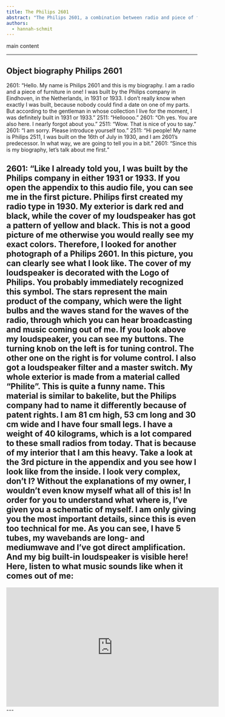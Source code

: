 ```yaml
---
title: The Philips 2601
abstract: "The Philips 2601, a combination between radio and piece of furniture, is a product of the radio domestication process."
authors:
  - hannah-schmit
--- 
```


main content

---
Object biography Philips 2601
---
2601: “Hello. My name is Philips 2601 and this is my biography. I am a radio and a piece of furniture in one! I was built by the Philips company in Eindhoven, in the Netherlands, in 1931 or 1933. I don’t really know when exactly I was built, because nobody could find a date on one of my parts. But according to the gentleman in whose collection I live for the moment, I was definitely built in 1931 or 1933.”
2511: “Helloooo.”
2601: “Oh yes. You are also here. I nearly forgot about you.”
2511: “Wow. That is nice of you to say.”
2601: “I am sorry. Please introduce yourself too.”
2511: “Hi people! My name is Philips 2511, I was built on the 16th of July in 1930, and I am 2601’s predecessor. In what way, we are going to tell you in a bit.”
2601: “Since this is my biography, let’s talk about me first.”

2601: “Like I already told you, I was built by the Philips company in either 1931 or 1933. If you open the appendix to this audio file, you can see me in the first picture. Philips first created my radio type in 1930. My exterior is dark red and black, while the cover of my loudspeaker has got a pattern of yellow and black. This is not a good picture of me otherwise you would really see my exact colors. Therefore, I looked for another photograph of a Philips 2601. In this picture, you can clearly see what I look like. The cover of my loudspeaker is decorated with the Logo of Philips. You probably immediately recognized this symbol. The stars represent the main product of the company, which were the light bulbs and the waves stand for the waves of the radio, through which you can hear broadcasting and music coming out of me. If you look above my loudspeaker, you can see my buttons. The turning knob on the left is for tuning control. The other one on the right is for volume control. I also got a loudspeaker filter and a master switch. My whole exterior is made from a material called “Philite”. This is quite a funny name. This material is similar to bakelite, but the Philips company had to name it differently because of patent rights. I am 81 cm high, 53 cm long and 30 cm wide and I have four small legs. I have a weight of 40 kilograms, which is a lot compared to these small radios from today. That is because of my interior that I am this heavy. Take a look at the 3rd picture in the appendix and you see how I look like from the inside. I look very complex, don’t I? Without the explanations of my owner, I wouldn’t even know myself what all of this is! In order for you to understand what where is, I’ve given you a schematic of myself. I am only giving you the most important details, since this is even too technical for me. As you can see, I have 5 tubes, my wavebands are long- and mediumwave and I’ve got direct amplification. And my big built-in loudspeaker is visible here! Here, listen to what music sounds like when it comes out of me: 
---
<iframe width="560" height="315" src="https://www.youtube.com/embed/mwTkkJsq5mE?si=I90tXIfwwHSVLlZJ" title="YouTube video player" frameborder="0" allow="accelerometer; autoplay; clipboard-write; encrypted-media; gyroscope; picture-in-picture; web-share" allowfullscreen></iframe>
--- 
